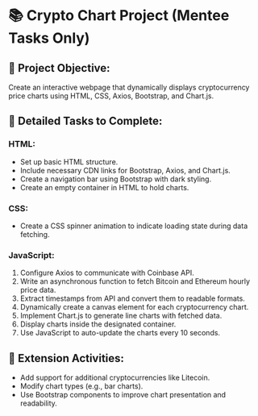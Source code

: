 # 📚 Crypto Chart Project (Mentee Tasks Only)

## 🎯 Project Objective:
Create an interactive webpage that dynamically displays cryptocurrency price charts using HTML, CSS, Axios, Bootstrap, and Chart.js.

## 📌 Detailed Tasks to Complete:

### HTML:
- Set up basic HTML structure.
- Include necessary CDN links for Bootstrap, Axios, and Chart.js.
- Create a navigation bar using Bootstrap with dark styling.
- Create an empty container in HTML to hold charts.

### CSS:
- Create a CSS spinner animation to indicate loading state during data fetching.

### JavaScript:
1. Configure Axios to communicate with Coinbase API.
2. Write an asynchronous function to fetch Bitcoin and Ethereum hourly price data.
3. Extract timestamps from API and convert them to readable formats.
4. Dynamically create a canvas element for each cryptocurrency chart.
5. Implement Chart.js to generate line charts with fetched data.
6. Display charts inside the designated container.
7. Use JavaScript to auto-update the charts every 10 seconds.

## 📝 Extension Activities:
- Add support for additional cryptocurrencies like Litecoin.
- Modify chart types (e.g., bar charts).
- Use Bootstrap components to improve chart presentation and readability.